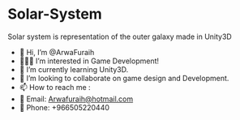 # Solar-System
Solar system is representation of the outer galaxy made in Unity3D 
- 🤝 Hi, I’m @ArwaFuraih
- 👩🏼‍💻 I’m interested in Game Development!
- 👾 I’m currently learning Unity3D.
- 💞️ I’m looking to collaborate on game design and Development.
- 📫 How to reach me :
- 📧 Email: Arwafuraih@hotmail.com
- 📱 Phone: +966505220440
